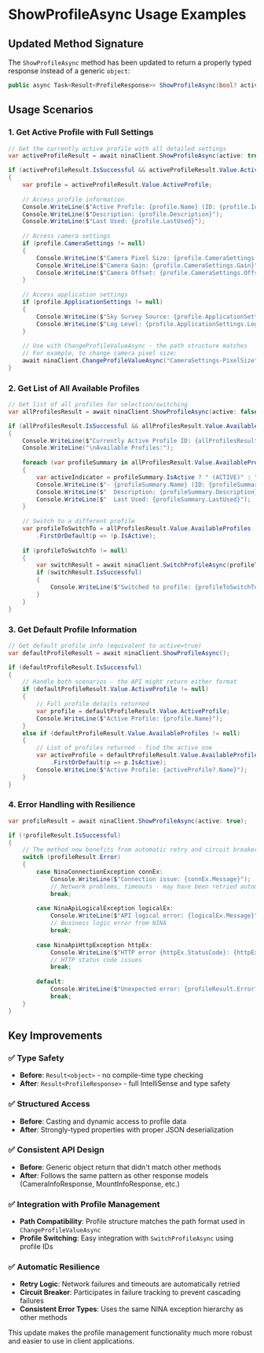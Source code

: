 # ShowProfileAsync Usage Examples

## Updated Method Signature

The `ShowProfileAsync` method has been updated to return a properly typed response instead of a generic `object`:

```csharp
public async Task<Result<ProfileResponse>> ShowProfileAsync(bool? active = null, CancellationToken cancellationToken = default)
```

## Usage Scenarios

### 1. Get Active Profile with Full Settings

```csharp
// Get the currently active profile with all detailed settings
var activeProfileResult = await ninaClient.ShowProfileAsync(active: true);

if (activeProfileResult.IsSuccessful && activeProfileResult.Value.ActiveProfile != null)
{
    var profile = activeProfileResult.Value.ActiveProfile;
    
    // Access profile information
    Console.WriteLine($"Active Profile: {profile.Name} (ID: {profile.Id})");
    Console.WriteLine($"Description: {profile.Description}");
    Console.WriteLine($"Last Used: {profile.LastUsed}");
    
    // Access camera settings
    if (profile.CameraSettings != null)
    {
        Console.WriteLine($"Camera Pixel Size: {profile.CameraSettings.PixelSize}");
        Console.WriteLine($"Camera Gain: {profile.CameraSettings.Gain}");
        Console.WriteLine($"Camera Offset: {profile.CameraSettings.Offset}");
    }
    
    // Access application settings
    if (profile.ApplicationSettings != null)
    {
        Console.WriteLine($"Sky Survey Source: {profile.ApplicationSettings.SkySurveySource}");
        Console.WriteLine($"Log Level: {profile.ApplicationSettings.LogLevel}");
    }
    
    // Use with ChangeProfileValueAsync - the path structure matches
    // For example, to change camera pixel size:
    await ninaClient.ChangeProfileValueAsync("CameraSettings-PixelSize", 5.6);
}
```

### 2. Get List of All Available Profiles

```csharp
// Get list of all profiles for selection/switching
var allProfilesResult = await ninaClient.ShowProfileAsync(active: false);

if (allProfilesResult.IsSuccessful && allProfilesResult.Value.AvailableProfiles != null)
{
    Console.WriteLine($"Currently Active Profile ID: {allProfilesResult.Value.ActiveProfileId}");
    Console.WriteLine("\nAvailable Profiles:");
    
    foreach (var profileSummary in allProfilesResult.Value.AvailableProfiles)
    {
        var activeIndicator = profileSummary.IsActive ? " (ACTIVE)" : "";
        Console.WriteLine($"- {profileSummary.Name} (ID: {profileSummary.Id}){activeIndicator}");
        Console.WriteLine($"  Description: {profileSummary.Description}");
        Console.WriteLine($"  Last Used: {profileSummary.LastUsed}");
    }
    
    // Switch to a different profile
    var profileToSwitchTo = allProfilesResult.Value.AvailableProfiles
        .FirstOrDefault(p => !p.IsActive);
        
    if (profileToSwitchTo != null)
    {
        var switchResult = await ninaClient.SwitchProfileAsync(profileToSwitchTo.Id);
        if (switchResult.IsSuccessful)
        {
            Console.WriteLine($"Switched to profile: {profileToSwitchTo.Name}");
        }
    }
}
```

### 3. Get Default Profile Information

```csharp
// Get default profile info (equivalent to active=true)
var defaultProfileResult = await ninaClient.ShowProfileAsync();

if (defaultProfileResult.IsSuccessful)
{
    // Handle both scenarios - the API might return either format
    if (defaultProfileResult.Value.ActiveProfile != null)
    {
        // Full profile details returned
        var profile = defaultProfileResult.Value.ActiveProfile;
        Console.WriteLine($"Active Profile: {profile.Name}");
    }
    else if (defaultProfileResult.Value.AvailableProfiles != null)
    {
        // List of profiles returned - find the active one
        var activeProfile = defaultProfileResult.Value.AvailableProfiles
            .FirstOrDefault(p => p.IsActive);
        Console.WriteLine($"Active Profile: {activeProfile?.Name}");
    }
}
```

### 4. Error Handling with Resilience

```csharp
var profileResult = await ninaClient.ShowProfileAsync(active: true);

if (!profileResult.IsSuccessful)
{
    // The method now benefits from automatic retry and circuit breaker logic
    switch (profileResult.Error)
    {
        case NinaConnectionException connEx:
            Console.WriteLine($"Connection issue: {connEx.Message}");
            // Network problems, timeouts - may have been retried automatically
            break;
            
        case NinaApiLogicalException logicalEx:
            Console.WriteLine($"API logical error: {logicalEx.Message}");
            // Business logic error from NINA
            break;
            
        case NinaApiHttpException httpEx:
            Console.WriteLine($"HTTP error {httpEx.StatusCode}: {httpEx.Message}");
            // HTTP status code issues
            break;
            
        default:
            Console.WriteLine($"Unexpected error: {profileResult.Error?.Message}");
            break;
    }
}
```

## Key Improvements

### ✅ Type Safety
- **Before**: `Result<object>` - no compile-time type checking
- **After**: `Result<ProfileResponse>` - full IntelliSense and type safety

### ✅ Structured Access
- **Before**: Casting and dynamic access to profile data
- **After**: Strongly-typed properties with proper JSON deserialization

### ✅ Consistent API Design
- **Before**: Generic object return that didn't match other methods
- **After**: Follows the same pattern as other response models (CameraInfoResponse, MountInfoResponse, etc.)

### ✅ Integration with Profile Management
- **Path Compatibility**: Profile structure matches the path format used in `ChangeProfileValueAsync`
- **Profile Switching**: Easy integration with `SwitchProfileAsync` using profile IDs

### ✅ Automatic Resilience
- **Retry Logic**: Network failures and timeouts are automatically retried
- **Circuit Breaker**: Participates in failure tracking to prevent cascading failures  
- **Consistent Error Types**: Uses the same NINA exception hierarchy as other methods

This update makes the profile management functionality much more robust and easier to use in client applications.
